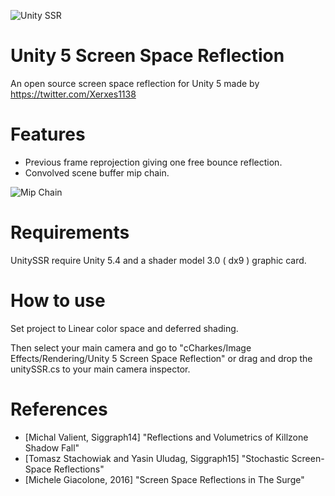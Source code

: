 ![Unity SSR](https://dl.dropboxusercontent.com/u/1812933/Unity/UnitySSRV2.png)

# Unity 5 Screen Space Reflection

An open source screen space reflection for Unity 5 made by https://twitter.com/Xerxes1138

# Features

* Previous frame reprojection giving one free bounce reflection.
* Convolved scene buffer mip chain.

![Mip Chain](https://dl.dropboxusercontent.com/u/1812933/Unity/MipChain.png)


# Requirements

UnitySSR require Unity 5.4 and a shader model 3.0 ( dx9 ) graphic card.

# How to use

Set project to Linear color space and deferred shading.

Then select your main camera and go to "cCharkes/Image Effects/Rendering/Unity 5 Screen Space Reflection" or drag and drop the unitySSR.cs to your main camera inspector.

# References

- [Michal Valient, Siggraph14] "Reflections and Volumetrics of Killzone Shadow Fall"
- [Tomasz Stachowiak and Yasin Uludag, Siggraph15] "Stochastic Screen-Space Reflections"
- [Michele Giacolone, 2016] "Screen Space Reflections in The Surge"

